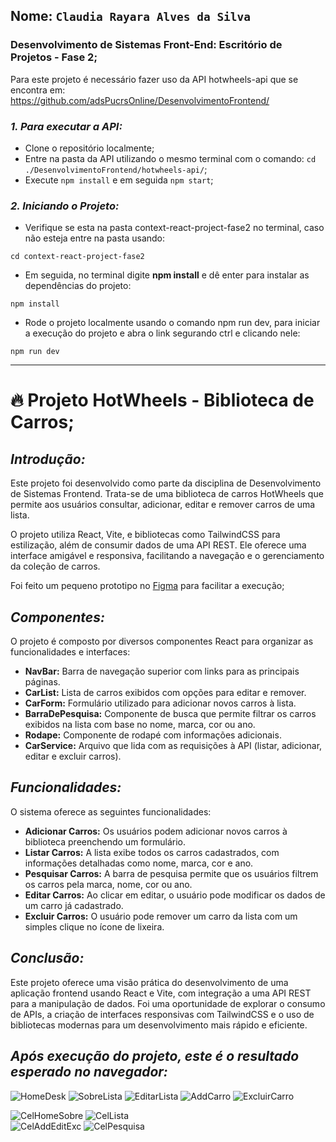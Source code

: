 ## Nome: `Claudia Rayara Alves da Silva`
### Desenvolvimento de Sistemas Front-End: Escritório de Projetos - Fase 2;

Para este projeto é necessário fazer uso da API hotwheels-api que se encontra em: https://github.com/adsPucrsOnline/DesenvolvimentoFrontend/
### *1. Para executar a API:*
- Clone o repositório localmente;
- Entre na pasta da API utilizando o mesmo terminal com o comando: `cd ./DesenvolvimentoFrontend/hotwheels-api/`;
- Execute `npm install` e em seguida `npm start`;

### *2. Iniciando o Projeto:*
- Verifique se esta na pasta context-react-project-fase2 no terminal, caso não esteja entre na pasta usando:
```
cd context-react-project-fase2
```

- Em seguida, no terminal digite **npm install** e dê enter para instalar as dependências do projeto:
```
npm install
```

- Rode o projeto localmente usando o comando npm run dev, para iniciar a execução do projeto e abra o link segurando ctrl e clicando nele:
```
npm run dev
```
---
# 🔥 Projeto HotWheels - Biblioteca de Carros;
## *Introdução:*
Este projeto foi desenvolvido como parte da disciplina de Desenvolvimento de Sistemas Frontend. Trata-se de uma biblioteca de carros HotWheels que permite aos usuários consultar, adicionar, editar e remover carros de uma lista.

O projeto utiliza React, Vite, e bibliotecas como TailwindCSS para estilização, além de consumir dados de uma API REST. Ele oferece uma interface amigável e responsiva, facilitando a navegação e o gerenciamento da coleção de carros.

Foi feito um pequeno prototipo no [Figma](https://www.figma.com/design/wUWKWXi0RoVPFEkxoJ9ktn/%F0%9F%93%98-PUCRS-(Desenvolvimento-de-Sistemas-Front-End)---HotWheels-API?node-id=0-1&t=mBROjwPHut6gRTvv-1)
 para facilitar a execução;

## *Componentes:*
O projeto é composto por diversos componentes React para organizar as funcionalidades e interfaces:
- **NavBar:** Barra de navegação superior com links para as principais páginas.
- **CarList:** Lista de carros exibidos com opções para editar e remover.
- **CarForm:** Formulário utilizado para adicionar novos carros à lista.
- **BarraDePesquisa:** Componente de busca que permite filtrar os carros exibidos na lista com base no nome, marca, cor ou ano.
- **Rodape:** Componente de rodapé com informações adicionais.
- **CarService:** Arquivo que lida com as requisições à API (listar, adicionar, editar e excluir carros).

## *Funcionalidades:*
O sistema oferece as seguintes funcionalidades:
- **Adicionar Carros:** Os usuários podem adicionar novos carros à biblioteca preenchendo um formulário.
- **Listar Carros:** A lista exibe todos os carros cadastrados, com informações detalhadas como nome, marca, cor e ano.
- **Pesquisar Carros:** A barra de pesquisa permite que os usuários filtrem os carros pela marca, nome, cor ou ano.
- **Editar Carros:** Ao clicar em editar, o usuário pode modificar os dados de um carro já cadastrado.
- **Excluir Carros:** O usuário pode remover um carro da lista com um simples clique no ícone de lixeira.

## *Conclusão:*
Este projeto oferece uma visão prática do desenvolvimento de uma aplicação frontend usando React e Vite, com integração a uma API REST para a manipulação de dados. Foi uma oportunidade de explorar o consumo de APIs, a criação de interfaces responsivas com TailwindCSS e o uso de bibliotecas modernas para um desenvolvimento mais rápido e eficiente.

## *Após execução do projeto, este é o resultado esperado no navegador:*
![HomeDesk](https://github.com/user-attachments/assets/902272a2-13dd-4e4a-83d3-d2d05a823066)
![SobreLista](https://github.com/user-attachments/assets/ccfc4c46-0265-45b5-960a-cd1a1fcbe517)
![EditarLista](https://github.com/user-attachments/assets/7dbf9fdb-68d7-4ca0-80be-c928306d208f)
![AddCarro](https://github.com/user-attachments/assets/54fd074a-d9e0-4b4c-977b-0467b06c2f9c)
![ExcluirCarro](https://github.com/user-attachments/assets/b92aae8c-dc24-4754-904e-fcde5112e148)

![CelHomeSobre](https://github.com/user-attachments/assets/68e0fc9a-4029-4784-9318-77466953aea9) ![CelLista](https://github.com/user-attachments/assets/efdc67bc-1bab-4762-8b95-b1e30ce47fdf) \
![CelAddEditExc](https://github.com/user-attachments/assets/400ca866-5209-43cb-848e-4442b9a1b5e9) ![CelPesquisa](https://github.com/user-attachments/assets/3a402c83-292b-4004-a431-3709d2581c64)









